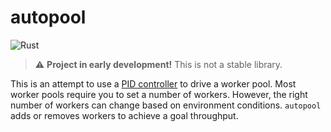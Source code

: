 # autopool
![Rust](https://github.com/ragona/autopool/workflows/Rust/badge.svg)

> :warning: **Project in early development!** This is not a stable library.

This is an attempt to use a [PID controller](https://en.wikipedia.org/wiki/PID_controller) to drive a worker pool.
Most worker pools require you to set a number of workers.
However, the right number of workers can change based on environment conditions.
`autopool` adds or removes workers to achieve a goal throughput.

